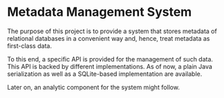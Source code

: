 # Metadata Management System

The purpose of this project is to provide a system that stores metadata of relational databases in a convenient way and, hence, treat metadata as first-class data. 

To this end, a specific API is provided for the management of such data. This API is backed by different implementations. As of now, a plain Java serialization as well as a SQLite-based implementation are available.

Later on, an analytic component for the system might follow.
